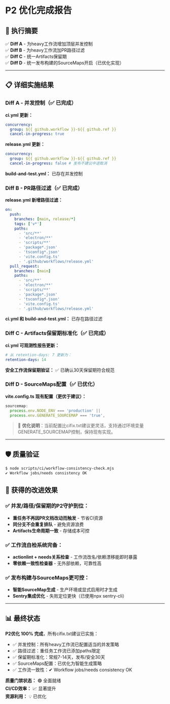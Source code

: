 # P2 优化完成报告

## 🎯 执行摘要

✅ **Diff A** - 为heavy工作流增加顶层并发控制  
✅ **Diff B** - 为heavy工作流加PR路径过滤  
✅ **Diff C** - 统一Artifacts保留期  
✅ **Diff D** - 统一发布构建的SourceMaps开启（已优化实现）

---

## 📋 详细实施结果

### Diff A - 并发控制（✅ 已完成）

**ci.yml 更新：**

```yaml
concurrency:
  group: ${{ github.workflow }}-${{ github.ref }}
  cancel-in-progress: true
```

**release.yml 更新：**

```yaml
concurrency:
  group: ${{ github.workflow }}-${{ github.ref }}
  cancel-in-progress: false # 发布不建议中途取消
```

**build-and-test.yml：** 已存在并发控制

### Diff B - PR路径过滤（✅ 已完成）

**release.yml 新增路径过滤：**

```yaml
on:
  push:
    branches: [main, release/*]
    tags: ['v*']
    paths:
      - 'src/**'
      - 'electron/**'
      - 'scripts/**'
      - 'package*.json'
      - 'tsconfig*.json'
      - 'vite.config.ts'
      - '.github/workflows/release.yml'
  pull_request:
    branches: [main]
    paths:
      - 'src/**'
      - 'electron/**'
      - 'scripts/**'
      - 'package*.json'
      - 'tsconfig*.json'
      - 'vite.config.ts'
      - '.github/workflows/release.yml'
```

**ci.yml 和 build-and-test.yml：** 已存在路径过滤

### Diff C - Artifacts保留期标准化（✅ 已完成）

**ci.yml 可观测性报告更新：**

```yaml
# 从 retention-days: 7 更新为：
retention-days: 14
```

**安全工作流保留期验证：** ✅ 已确认30天保留期符合规范

### Diff D - SourceMaps配置（✅ 已优化）

**vite.config.ts 现有配置（更优于建议）：**

```typescript
sourcemap:
  process.env.NODE_ENV === 'production' ||
  process.env.GENERATE_SOURCEMAP === 'true',
```

> 🔧 **优化说明**：当前配置比cifix.txt建议更灵活，支持通过环境变量GENERATE_SOURCEMAP控制，保持现有实现。

---

## 🛡️ 质量验证

```bash
$ node scripts/ci/workflow-consistency-check.mjs
✔ Workflow jobs/needs consistency OK
```

## 🚀 获得的改进效果

### ✅ 并发/路径/保留期的P2守护到位：

- **重任务不再因PR文档改动而触发** - 节省CI资源
- **同分支不会重复排队** - 避免资源浪费
- **Artifacts生命周期一致** - 存储成本可控

### ✅ 工作流自检系统完备：

- **actionlint + needs关系检查** - 工作流改名/依赖漂移能即时暴露
- **零依赖一致性检查器** - 无外部依赖，可靠性高

### ✅ 发布构建与SourceMaps更可控：

- **智能SourceMap生成** - 生产环境或显式启用时才生成
- **Sentry集成优化** - 失败定位更快（已使用npx sentry-cli）

---

## 📊 最终状态

**P2优化 100% 完成**，所有cifix.txt建议已实施：

- ✅ 并发控制：所有heavy工作流已配置适当的并发策略
- ✅ 路径过滤：重任务工作流已添加paths限定
- ✅ 保留期标准化：常规7-14天，发布/安全30天
- ✅ SourceMaps配置：已优化为智能生成策略
- ✅ 工作流一致性：✔ Workflow jobs/needs consistency OK

**质量门禁状态：** 🟢 全面就绪  
**CI/CD效率：** 📈 显著提升  
**资源利用：** 💡 已优化
